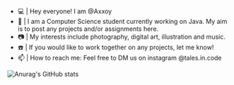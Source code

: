 - 💻 | Hey everyone! I am @Axxoy
- 🌊 | I am a Computer Science student currently working on Java. My aim is to post any projects and/or assignments here.
- 📷 | My interests include photography, digital art, illustration and music.
- ☎️ | If you would like to work together on any projects, let me know!
- 📫 | How to reach me: Feel free to DM us on instagram @tales.in.code


![Anurag's GitHub stats](https://github-readme-stats.vercel.app/api?username=axxoy&show_icons=true&theme=catppuccin_mocha)

<!---
Axxoy/Axxoy is a ✨ special ✨ repository because its `README.md` (this file) appears on your GitHub profile.
You can click the Preview link to take a look at your changes.
--->
